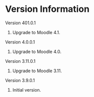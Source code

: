 Version Information
===================
Version 401.0.1
  1. Upgrade to Moodle 4.1.

Version 4.0.0.1
  1. Upgrade to Moodle 4.0.

Version 3.11.0.1
  1. Upgrade to Moodle 3.11.

Version 3.9.0.1
  1. Initial version.
